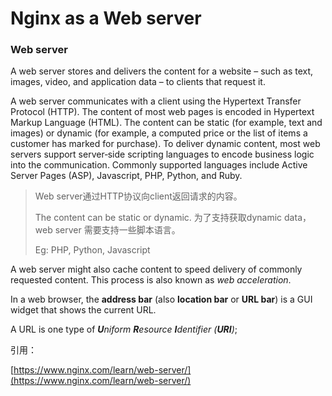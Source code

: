 # Nginx as a Web server

### Web server

A web server stores and delivers the content for a website – such as text, images, video, and application data – to clients that request it.

A web server communicates with a client using the Hypertext Transfer Protocol \(HTTP\). The content of most web pages is encoded in Hypertext Markup Language \(HTML\). The content can be static \(for example, text and images\) or dynamic \(for example, a computed price or the list of items a customer has marked for purchase\). To deliver dynamic content, most web servers support server‑side scripting languages to encode business logic into the communication. Commonly supported languages include Active Server Pages \(ASP\), Javascript, PHP, Python, and Ruby.

> Web server通过HTTP协议向client返回请求的内容。
>
> The content can be static or dynamic. 为了支持获取dynamic data，web server 需要支持一些脚本语言。
>
> Eg: PHP, Python, Javascript

A web server might also cache content to speed delivery of commonly requested content. This process is also known as _web acceleration_.



In a web browser, the **address bar** \(also **location bar** or **URL bar**\) is a GUI widget that shows the current URL.

A URL is one type of _**U**niform **R**esource **I**dentifier \(**URI**\)_;

引用：

[https://www.nginx.com/learn/web-server/](https://www.nginx.com/learn/web-server/)

##  



